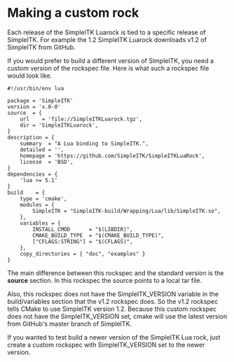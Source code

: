
Making a custom rock
====================

Each release of the SimpleITK Luarock is tied to a specific release of
SimpleITK.  For example the 1.2 SimpleITK Luarock downloads v1.2 of
SimpleITK from GitHub.

If you would prefer to build a different version of SimpleITK, you need
a custom version of the rockspec file.  Here is what such a rockspec
file would look like.

    #!/usr/bin/env lua

    package = 'SimpleITK'
    version = 'x.0-0'
    source  = {
        url    = 'file://SimpleITKLuarock.tgz',
        dir = 'SimpleITKLuarock',
    }
    description = {
        summary  = "A Lua binding to SimpleITK.",
        detailed = '',
        homepage = 'https://github.com/SimpleITK/SimpleITKLuaRock',
        license  = 'BSD',
    }
    dependencies = {
        'lua >= 5.1'
    }
    build    = {
        type = 'cmake',
        modules = {
            SimpleITK = "SimpleITK-build/Wrapping/Lua/lib/SimpleITK.so",
        },
        variables = {
            INSTALL_CMOD      = "$(LIBDIR)",
            CMAKE_BUILD_TYPE  = "$(CMAKE_BUILD_TYPE)",
            ["CFLAGS:STRING"] = "$(CFLAGS)",
        },
        copy_directories = { "doc", "examples" }
    }

The main difference between this rockspec and the standard version is the
**source** section.  In this rockspec the source points to a local tar
file.

Also, this rockspec does not have the SimpleITK_VERSION variable
in the build/variables section that the v1.2 rockspec does.  So the v1.2
rockspec tells CMake to use SimpleITK version 1.2.  Because this custom
rockspec does not have the SimpleITK_VERSION set, cmake will use the
latest version from GitHub's master branch of SimpleITK.

If you wanted to test build a newer version of the SimpleITK Lua rock,
just create a custom rockspec with SimpleITK_VERSION set to the newer
version.

